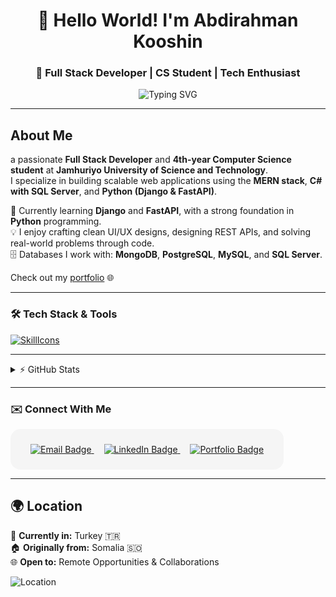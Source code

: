 <div align="center">

# 👋 Hello World! I'm Abdirahman Kooshin

### 🚀 Full Stack Developer | CS Student | Tech Enthusiast

<img src="https://readme-typing-svg.herokuapp.com?font=Fira+Code&weight=600&size=22&duration=4000&pause=1000&color=4A90E2&center=true&vCenter=true&width=500&lines=Building+Scalable+Web+Applications;Crafting+Clean+UI%2FUX+Designs;Solving+Real-World+Problems+Through+Code" alt="Typing SVG" />

</div>

---
About Me
---
a passionate **Full Stack Developer** and **4th-year Computer Science student** at **Jamhuriyo University of Science and Technology**.  
I specialize in building scalable web applications using the **MERN stack**, **C# with SQL Server**, and **Python (Django & FastAPI)**.  

🌱 Currently learning **Django** and **FastAPI**, with a strong foundation in **Python** programming.  
💡 I enjoy crafting clean UI/UX designs, designing REST APIs, and solving real-world problems through code.  
🗄️ Databases I work with: **MongoDB**, **PostgreSQL**, **MySQL**, and **SQL Server**.  

Check out my [portfolio](https://abdirahmankooshin.vercel.app/) 🌐  

---

### 🛠️ **Tech Stack & Tools**
[![SkillIcons](https://skillicons.dev/icons?i=js,ts,react,nextjs,nodejs,express,py,django,fastapi,flutter,cs,tailwind,mongodb,postgresql,mysql,java,spring,figma,vscode)](https://skillicons.dev)

---

<details>
  <summary>⚡ GitHub Stats</summary>
  
  <!-- GitHub activity stats -->
  ![Kooshin's GitHub stats](https://github-readme-stats.vercel.app/api?username=a4koshin&show_icons=true&theme=blueberry&count_private=true&hide_border=true&line_height=20)
  
  <!-- Top languages based on your repos (exclude Ruby) -->
  ![Top Langs](https://github-readme-stats.vercel.app/api/top-langs/?username=a4koshin&layout=compact&theme=blueberry&exclude_repo=ruby)
</details>


---

### ✉️ **Connect With Me**
<div align="left">
  <div style="background-color:#f5f5f5; padding:1.5rem; border-radius:1rem; display:inline-block;">

  <a href="mailto:mankajr11@gmail.com" target="_blank" style="margin: 0 8px;">
    <img src="https://img.shields.io/badge/Email-mankajr11%40gmail.com-red?style=for-the-badge&logo=gmail&logoColor=white" alt="Email Badge"/>
  </a>

  <a href="https://www.linkedin.com/in/abdirahman-kooshin-451b45365" target="_blank" style="margin: 0 8px;">
    <img src="https://img.shields.io/badge/LinkedIn-Abdirahman%20Kooshin-blue?style=for-the-badge&logo=linkedin&logoColor=white" alt="LinkedIn Badge"/>
  </a>

  <a href="https://abdirahmankooshin.vercel.app/" target="_blank" style="margin: 0 8px;">
    <img src="https://img.shields.io/badge/Portfolio-abdirahmankooshin.vercel.app-green?style=for-the-badge&logo=vercel&logoColor=white" alt="Portfolio Badge"/>
  </a>

  </div>
</div>

---



## 🌍 Location

<div align="left">

📍 **Currently in:** Turkey 🇹🇷  
🏠 **Originally from:** Somalia 🇸🇴  
🌐 **Open to:** Remote Opportunities & Collaborations

<img src="https://img.shields.io/badge/🌍_Digital_Nomad-Coding_from_Anywhere-4A90E2?style=for-the-badge" alt="Location" />

</div>
